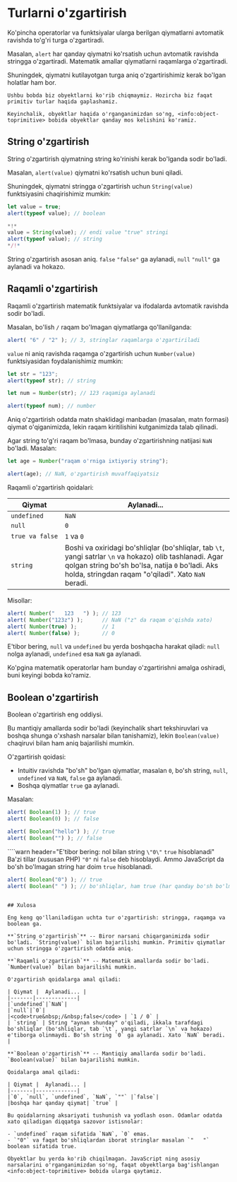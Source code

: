 # Turlarni o'zgartirish

Ko'pincha operatorlar va funktsiyalar ularga berilgan qiymatlarni avtomatik ravishda to'g'ri turga o'zgartiradi.

Masalan, `alert` har qanday qiymatni ko'rsatish uchun avtomatik ravishda stringga o'zgartiradi. Matematik amallar qiymatlarni raqamlarga o'zgartiradi.

Shuningdek, qiymatni kutilayotgan turga aniq o'zgartirishimiz kerak bo'lgan holatlar ham bor.

```smart header="Obyektlar haqida hali gapirmayapmiz"
Ushbu bobda biz obyektlarni ko'rib chiqmaymiz. Hozircha biz faqat primitiv turlar haqida gaplashamiz.

Keyinchalik, obyektlar haqida o'rganganimizdan so'ng, <info:object-toprimitive> bobida obyektlar qanday mos kelishini ko'ramiz.
```

## String o'zgartirish

String o'zgartirish qiymatning string ko'rinishi kerak bo'lganda sodir bo'ladi.

Masalan, `alert(value)` qiymatni ko'rsatish uchun buni qiladi.

Shuningdek, qiymatni stringga o'zgartirish uchun `String(value)` funktsiyasini chaqirishimiz mumkin:

```js run
let value = true;
alert(typeof value); // boolean

*!*
value = String(value); // endi value "true" stringi
alert(typeof value); // string
*/!*
```

String o'zgartirish asosan aniq. `false` `"false"` ga aylanadi, `null` `"null"` ga aylanadi va hokazo.

## Raqamli o'zgartirish

Raqamli o'zgartirish matematik funktsiyalar va ifodalarda avtomatik ravishda sodir bo'ladi.

Masalan, bo'lish `/` raqam bo'lmagan qiymatlarga qo'llanilganda:

```js run
alert( "6" / "2" ); // 3, stringlar raqamlarga o'zgartiriladi
```

`value` ni aniq ravishda raqamga o'zgartirish uchun `Number(value)` funktsiyasidan foydalanishimiz mumkin:

```js run
let str = "123";
alert(typeof str); // string

let num = Number(str); // 123 raqamiga aylanadi

alert(typeof num); // number
```

Aniq o'zgartirish odatda matn shaklidagi manbadan (masalan, matn formasi) qiymat o'qiganimizda, lekin raqam kiritilishini kutganimizda talab qilinadi.

Agar string to'g'ri raqam bo'lmasa, bunday o'zgartirishning natijasi `NaN` bo'ladi. Masalan:

```js run
let age = Number("raqam o'rniga ixtiyoriy string");

alert(age); // NaN, o'zgartirish muvaffaqiyatsiz
```

Raqamli o'zgartirish qoidalari:

| Qiymat |  Aylanadi... |
|-------|-------------|
|`undefined`|`NaN`|
|`null`|`0`|
|<code>true&nbsp;va&nbsp;false</code> | `1` va `0` |
| `string` | Boshi va oxiridagi bo'shliqlar (bo'shliqlar, tab `\t`, yangi satrlar `\n` va hokazo) olib tashlanadi. Agar qolgan string bo'sh bo'lsa, natija `0` bo'ladi. Aks holda, stringdan raqam "o'qiladi". Xato `NaN` beradi. |

Misollar:

```js run
alert( Number("   123   ") ); // 123
alert( Number("123z") );      // NaN ("z" da raqam o'qishda xato)
alert( Number(true) );        // 1
alert( Number(false) );       // 0
```

E'tibor bering, `null` va `undefined` bu yerda boshqacha harakat qiladi: `null` nolga aylanadi, `undefined` esa `NaN` ga aylanadi.

Ko'pgina matematik operatorlar ham bunday o'zgartirishni amalga oshiradi, buni keyingi bobda ko'ramiz.

## Boolean o'zgartirish

Boolean o'zgartirish eng oddiysi.

Bu mantiqiy amallarda sodir bo'ladi (keyinchalik shart tekshiruvlari va boshqa shunga o'xshash narsalar bilan tanishamiz), lekin `Boolean(value)` chaqiruvi bilan ham aniq bajarilishi mumkin.

O'zgartirish qoidasi:

- Intuitiv ravishda "bo'sh" bo'lgan qiymatlar, masalan `0`, bo'sh string, `null`, `undefined` va `NaN`, `false` ga aylanadi.
- Boshqa qiymatlar `true` ga aylanadi.

Masalan:

```js run
alert( Boolean(1) ); // true
alert( Boolean(0) ); // false

alert( Boolean("hello") ); // true
alert( Boolean("") ); // false
```

````warn header="E'tibor bering: nol bilan string `\"0\"` `true` hisoblanadi"
Ba'zi tillar (xususan PHP) `"0"` ni `false` deb hisoblaydi. Ammo JavaScript da bo'sh bo'lmagan string har doim `true` hisoblanadi.

```js run
alert( Boolean("0") ); // true
alert( Boolean(" ") ); // bo'shliqlar, ham true (har qanday bo'sh bo'lmagan string true)
```
````

## Xulosa

Eng keng qo'llaniladigan uchta tur o'zgartirish: stringga, raqamga va boolean ga.

**`String o'zgartirish`** -- Biror narsani chiqarganimizda sodir bo'ladi. `String(value)` bilan bajarilishi mumkin. Primitiv qiymatlar uchun stringga o'zgartirish odatda aniq.

**`Raqamli o'zgartirish`** -- Matematik amallarda sodir bo'ladi. `Number(value)` bilan bajarilishi mumkin.

O'zgartirish qoidalarga amal qiladi:

| Qiymat |  Aylanadi... |
|-------|-------------|
|`undefined`|`NaN`|
|`null`|`0`|
|<code>true&nbsp;/&nbsp;false</code> | `1 / 0` |
| `string` | String "aynan shunday" o'qiladi, ikkala tarafdagi bo'shliqlar (bo'shliqlar, tab `\t`, yangi satrlar `\n` va hokazo) e'tiborga olinmaydi. Bo'sh string `0` ga aylanadi. Xato `NaN` beradi. |

**`Boolean o'zgartirish`** -- Mantiqiy amallarda sodir bo'ladi. `Boolean(value)` bilan bajarilishi mumkin.

Qoidalarga amal qiladi:

| Qiymat |  Aylanadi... |
|-------|-------------|
|`0`, `null`, `undefined`, `NaN`, `""` |`false`|
|boshqa har qanday qiymat| `true` |

Bu qoidalarning aksariyati tushunish va yodlash oson. Odamlar odatda xato qiladigan diqqatga sazovor istisnolar:

- `undefined` raqam sifatida `NaN`, `0` emas.
- `"0"` va faqat bo'shliqlardan iborat stringlar masalan `"   "` boolean sifatida true.

Obyektlar bu yerda ko'rib chiqilmagan. JavaScript ning asosiy narsalarini o'rganganimizdan so'ng, faqat obyektlarga bag'ishlangan <info:object-toprimitive> bobida ularga qaytamiz.